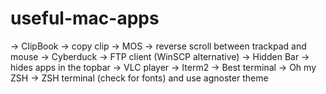 # useful-mac-apps

-> ClipBook -> copy clip
-> MOS -> reverse scroll between trackpad and mouse
-> Cyberduck -> FTP client (WinSCP alternative)
-> Hidden Bar -> hides apps in the topbar
-> VLC player
-> Iterm2 -> Best terminal
-> Oh my ZSH -> ZSH terminal (check for fonts) and use agnoster theme
